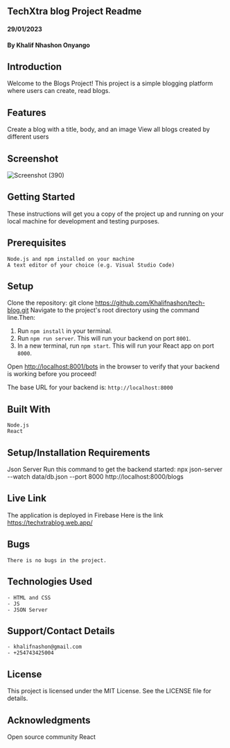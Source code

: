 ## TechXtra blog Project Readme
#### 29/01/2023
#### By Khalif Nhashon Onyango

## Introduction
Welcome to the Blogs Project! This project is a simple blogging platform where users can create, read blogs.

## Features
Create a blog with a title, body, and an image
View all blogs created by different users

## Screenshot
![Screenshot (390)](https://user-images.githubusercontent.com/108731638/215355299-a15eb498-d0d1-446b-b4d1-8bf73e6b6587.png)


## Getting Started
These instructions will get you a copy of the project up and running on your local machine for development and testing purposes.

## Prerequisites
    Node.js and npm installed on your machine
    A text editor of your choice (e.g. Visual Studio Code)

## Setup

Clone the repository: git clone https://github.com/Khalifnashon/tech-blog.git
Navigate to the project's root directory using the command line.Then:

1. Run `npm install` in your terminal.
2. Run `npm run server`. This will run your backend on port `8001`.
3. In a new terminal, run `npm start`. This will run your React app on port `8000`.

Open [http://localhost:8001/bots](http://localhost:8000/blogss) in
the browser to verify that your backend is working before you proceed!

The base URL for your backend is: `http://localhost:8000`

## Built With
    Node.js
    React

## Setup/Installation Requirements
Json Server
Run this command to get the backend started:
npx json-server --watch data/db.json --port 8000
http://localhost:8000/blogs

## Live Link
The application is deployed in Firebase
Here is the link https://techxtrablog.web.app/

## Bugs
    There is no bugs in the project.

## Technologies Used
    - HTML and CSS
    - JS
    - JSON Server

## Support/Contact Details
    - khalifnashon@gmail.com
    - +254743425004


## License
This project is licensed under the MIT License. See the LICENSE file for details.

## Acknowledgments
Open source community
React


